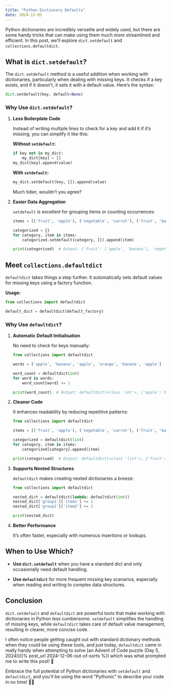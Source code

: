 ```yaml
---
title: "Python Dictionary Defaults"
date: 2024-12-05
---
```


Python dictionaries are incredibly versatile and widely used, but there are some handy tricks that can make using them much more streamlined and efficient. In this post, we'll explore `dict.setdefault` and `collections.defaultdict`.

## What is `dict.setdefault`?

The `dict.setdefault` method is a useful addition when working with dictionaries, particularly when dealing with missing keys. It checks if a key exists, and if it doesn't, it sets it with a default value. Here’s the syntax:

```python
dict.setdefault(key, default=None)
```

### Why Use `dict.setdefault`?

1. **Less Boilerplate Code**

   Instead of writing multiple lines to check for a key and add it if it’s missing, you can simplify it like this:

   **Without `setdefault`:**

   ```python
   if key not in my_dict:
       my_dict[key] = []
   my_dict[key].append(value)
   ```

   **With `setdefault`:**

   ```python
   my_dict.setdefault(key, []).append(value)
   ```

   Much tidier, wouldn’t you agree?

2. **Easier Data Aggregation**

   `setdefault` is excellent for grouping items or counting occurrences:

   ```python
   items = [('fruit', 'apple'), ('vegetable', 'carrot'), ('fruit', 'banana')]

   categorized = {}
   for category, item in items:
       categorized.setdefault(category, []).append(item)

   print(categorised)  # Output: {'fruit': ['apple', 'banana'], 'vegetable': ['carrot']}
   ```

## Meet `collections.defaultdict`

`defaultdict` takes things a step further. It automatically sets default values for missing keys using a factory function.

**Usage:**

```python
from collections import defaultdict

default_dict = defaultdict(default_factory)
```

### Why Use `defaultdict`?

1. **Automatic Default Initialisation**

   No need to check for keys manually:

   ```python
   from collections import defaultdict

   words = ['apple', 'banana', 'apple', 'orange', 'banana', 'apple']

   word_count = defaultdict(int)
   for word in words:
       word_count[word] += 1

   print(word_count)  # Output: defaultdict(<class 'int'>, {'apple': 3, 'banana': 2, 'orange': 1})
   ```

2. **Cleaner Code**

   It enhances readability by reducing repetitive patterns:

   ```python
   from collections import defaultdict

   items = [('fruit', 'apple'), ('vegetable', 'carrot'), ('fruit', 'banana')]

   categorized = defaultdict(list)
   for category, item in items:
       categorized[category].append(item)

   print(categorised)  # Output: defaultdict(<class 'list'>, {'fruit': ['apple', 'banana'], 'vegetable': ['carrot']})
   ```

3. **Supports Nested Structures**

   `defaultdict` makes creating nested dictionaries a breeze:

   ```python
   from collections import defaultdict

   nested_dict = defaultdict(lambda: defaultdict(int))
   nested_dict['group1']['item1'] += 1
   nested_dict['group1']['item2'] += 2

   print(nested_dict)
   ```

4. **Better Performance**

   It’s often faster, especially with numerous insertions or lookups.

## When to Use Which?

- **Use `dict.setdefault`** when you have a standard dict and only occasionally need default handling.

- **Use `defaultdict`** for more frequent missing key scenarios, especially when reading and writing to complex data structures.

## Conclusion

`dict.setdefault` and `defaultdict` are powerful tools that make working with dictionaries in Python less cumbersome. `setdefault` simplifies the handling of missing keys, while `defaultdict` takes care of default value management, resulting in clearer, more concise code.

I often notice people getting caught out with standard dictionary methods when they could be using these tools, and just today, `defaultdict` came in really handy when attempting to solve [an Advent of Code puzzle (Day 5, 2024)]({% post_url 2024-12-06-out-of-sorts %}) which was what prompted me to write this post! 🎅

Embrace the full potential of Python dictionaries with `setdefault` and `defaultdict`, and you'll be using the word "Pythonic" to describe your code in no time! 🐍🔑

